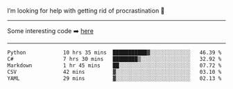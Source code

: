 I’m looking for help with getting rid of procrastination 🤔

-----

Some interesting code :arrow_right: [here](https://github.com/zhen8838/playground)

-----

<!--START_SECTION:waka-->

```txt
Python            10 hrs 35 mins  ███████████▓░░░░░░░░░░░░░   46.39 %
C#                7 hrs 30 mins   ████████▒░░░░░░░░░░░░░░░░   32.92 %
Markdown          1 hr 45 mins    ██░░░░░░░░░░░░░░░░░░░░░░░   07.72 %
CSV               42 mins         ▓░░░░░░░░░░░░░░░░░░░░░░░░   03.10 %
YAML              29 mins         ▓░░░░░░░░░░░░░░░░░░░░░░░░   02.13 %
```

<!--END_SECTION:waka-->

<!--
**zhen8838/zhen8838** is a ✨ _special_ ✨ repository because its `README.md` (this file) appears on your GitHub profile.

Here are some ideas to get you started:

- 🔭 I’m currently working on ...
- 🌱 I’m currently learning ...
- 👯 I’m looking to collaborate on ...
 ...
- 💬 Ask me about ...
- 📫 How to reach me: ...
- 😄 Pronouns: ...
- ⚡ Fun fact: ...
-->
